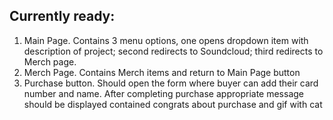 ## Currently ready:
1. Main Page. Contains 3 menu options, one opens dropdown item with description of project; second redirects to Soundcloud; third redirects to Merch page.
2. Merch Page. Contains Merch items and return to Main Page button
3. Purchase button. Should open the form where buyer can add their card number and name. After completing purchase appropriate message should be displayed contained congrats about purchase and gif with cat
